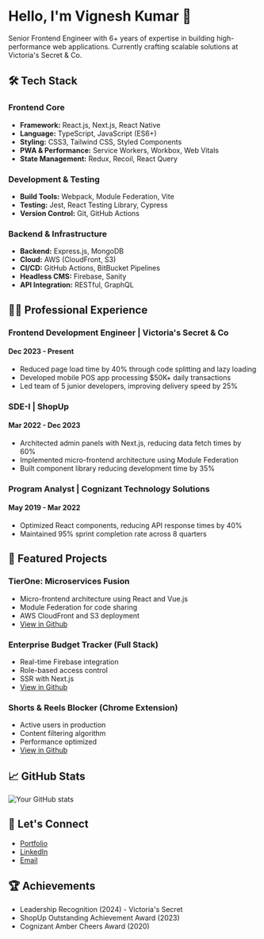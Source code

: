 # Hello, I'm Vignesh Kumar 👋

Senior Frontend Engineer with 6+ years of expertise in building high-performance web applications. Currently crafting scalable solutions at Victoria's Secret & Co.

## 🛠 Tech Stack
### Frontend Core
- **Framework:** React.js, Next.js, React Native
- **Language:** TypeScript, JavaScript (ES6+)
- **Styling:** CSS3, Tailwind CSS, Styled Components
- **PWA & Performance:** Service Workers, Workbox, Web Vitals
- **State Management:** Redux, Recoil, React Query

### Development & Testing
- **Build Tools:** Webpack, Module Federation, Vite
- **Testing:** Jest, React Testing Library, Cypress
- **Version Control:** Git, GitHub Actions

### Backend & Infrastructure
- **Backend:** Express.js, MongoDB
- **Cloud:** AWS (CloudFront, S3)
- **CI/CD:** GitHub Actions, BitBucket Pipelines
- **Headless CMS:** Firebase, Sanity
- **API Integration:** RESTful, GraphQL
  
## 👨‍💻 Professional Experience

### Frontend Development Engineer | Victoria's Secret & Co
#### Dec 2023 - Present
- Reduced page load time by 40% through code splitting and lazy loading
- Developed mobile POS app processing $50K+ daily transactions
- Led team of 5 junior developers, improving delivery speed by 25%

### SDE-I | ShopUp
#### Mar 2022 - Dec 2023
- Architected admin panels with Next.js, reducing data fetch times by 60%
- Implemented micro-frontend architecture using Module Federation
- Built component library reducing development time by 35%

### Program Analyst | Cognizant Technology Solutions
#### May 2019 - Mar 2022
- Optimized React components, reducing API response times by 40%
- Maintained 95% sprint completion rate across 8 quarters

## 🚀 Featured Projects

### TierOne: Microservices Fusion
- Micro-frontend architecture using React and Vue.js
- Module Federation for code sharing
- AWS CloudFront and S3 deployment
- [View in Github](github.com/Vignesh-kumar-D/module_fedration_tierOneSaas)

### Enterprise Budget Tracker (Full Stack)
- Real-time Firebase integration
- Role-based access control
- SSR with Next.js
- [View in Github](https://github.com/Vignesh-kumar-D/homesquare_expense)

### Shorts & Reels Blocker (Chrome Extension)
- Active users in production
- Content filtering algorithm
- Performance optimized
- [View in Github](https://github.com/Vignesh-kumar-D/shorts_reel_blocker)

## 📈 GitHub Stats
![Your GitHub stats](https://github-readme-stats.vercel.app/api?username=Vignesh-kumar-D&show_icons=true&theme=radical)

## 🤝 Let's Connect
- [Portfolio](https://d-vignesh-kumar.netlify.app)
- [LinkedIn](https://linkedin.com/in/vignesh-kumar)
- [Email](mailto:dvigneshkumar3@gmail.com)

## 🏆 Achievements
- Leadership Recognition (2024) - Victoria's Secret
- ShopUp Outstanding Achievement Award (2023)
- Cognizant Amber Cheers Award (2020)
